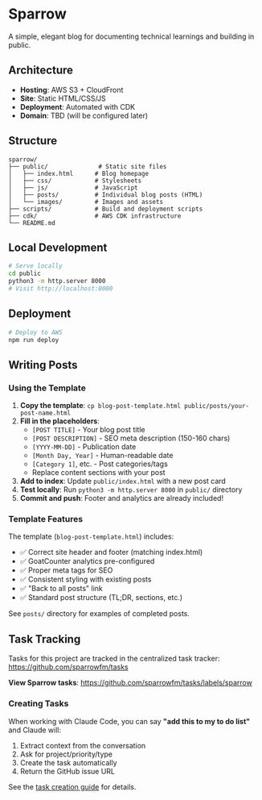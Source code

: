 # Sparrow

A simple, elegant blog for documenting technical learnings and building in public.

## Architecture

- **Hosting**: AWS S3 + CloudFront
- **Site**: Static HTML/CSS/JS
- **Deployment**: Automated with CDK
- **Domain**: TBD (will be configured later)

## Structure

```
sparrow/
├── public/              # Static site files
│   ├── index.html      # Blog homepage
│   ├── css/            # Stylesheets
│   ├── js/             # JavaScript
│   ├── posts/          # Individual blog posts (HTML)
│   └── images/         # Images and assets
├── scripts/            # Build and deployment scripts
├── cdk/                # AWS CDK infrastructure
└── README.md
```

## Local Development

```bash
# Serve locally
cd public
python3 -m http.server 8000
# Visit http://localhost:8000
```

## Deployment

```bash
# Deploy to AWS
npm run deploy
```

## Writing Posts

### Using the Template

1. **Copy the template**: `cp blog-post-template.html public/posts/your-post-name.html`
2. **Fill in the placeholders**:
   - `[POST TITLE]` - Your blog post title
   - `[POST DESCRIPTION]` - SEO meta description (150-160 chars)
   - `[YYYY-MM-DD]` - Publication date
   - `[Month Day, Year]` - Human-readable date
   - `[Category 1]`, etc. - Post categories/tags
   - Replace content sections with your post
3. **Add to index**: Update `public/index.html` with a new post card
4. **Test locally**: Run `python3 -m http.server 8000` in `public/` directory
5. **Commit and push**: Footer and analytics are already included!

### Template Features

The template (`blog-post-template.html`) includes:
- ✅ Correct site header and footer (matching index.html)
- ✅ GoatCounter analytics pre-configured
- ✅ Proper meta tags for SEO
- ✅ Consistent styling with existing posts
- ✅ "Back to all posts" link
- ✅ Standard post structure (TL;DR, sections, etc.)

See `posts/` directory for examples of completed posts.

## Task Tracking

Tasks for this project are tracked in the centralized task tracker:
https://github.com/sparrowfm/tasks

**View Sparrow tasks**: https://github.com/sparrowfm/tasks/labels/sparrow

### Creating Tasks

When working with Claude Code, you can say **"add this to my to do list"** and Claude will:
1. Extract context from the conversation
2. Ask for project/priority/type
3. Create the task automatically
4. Return the GitHub issue URL

See the [task creation guide](file:///Users/neelketkar/tasks/CLAUDE-TASK-CREATION.md) for details.
